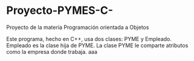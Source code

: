 # Proyecto-PYMES-C-
Proyecto de la materia Programación orientada a Objetos

Este programa, hecho en C++, usa dos clases: PYME y Empleado. Empleado es la clase hija de PYME. La clase PYME le comparte atributos como la empresa donde trabaja. 
aaa
